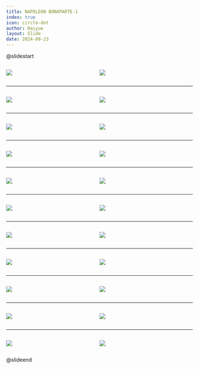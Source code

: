 ```yaml
---
title: NAPOLEON BONAPARTE-1
index: true
icon: circle-dot
author: Haiyue
layout: Slide
date: 2024-09-23
---
```

 
@slidestart

<div style="display:flex">
<div style="flex:1">

![](/reading/english/Level-Z/NAPOLEON%20BONAPARTE-1/001.webp)
</div>
<div style="flex:1">

![](/reading/english/Level-Z/NAPOLEON%20BONAPARTE-1/002.webp)
</div>
</div>

---

<div style="display:flex">
<div style="flex:1">

![](/reading/english/Level-Z/NAPOLEON%20BONAPARTE-1/003.webp)
</div>
<div style="flex:1">

![](/reading/english/Level-Z/NAPOLEON%20BONAPARTE-1/004.webp)
</div>
</div>

---

<div style="display:flex">
<div style="flex:1">

![](/reading/english/Level-Z/NAPOLEON%20BONAPARTE-1/005.webp)
</div>
<div style="flex:1">

![](/reading/english/Level-Z/NAPOLEON%20BONAPARTE-1/006.webp)
</div>
</div>

---

<div style="display:flex">
<div style="flex:1">

![](/reading/english/Level-Z/NAPOLEON%20BONAPARTE-1/007.webp)
</div>
<div style="flex:1">

![](/reading/english/Level-Z/NAPOLEON%20BONAPARTE-1/008.webp)
</div>
</div>

---

<div style="display:flex">
<div style="flex:1">

![](/reading/english/Level-Z/NAPOLEON%20BONAPARTE-1/009.webp)
</div>
<div style="flex:1">

![](/reading/english/Level-Z/NAPOLEON%20BONAPARTE-1/010.webp)
</div>
</div>

---

<div style="display:flex">
<div style="flex:1">

![](/reading/english/Level-Z/NAPOLEON%20BONAPARTE-1/011.webp)
</div>
<div style="flex:1">

![](/reading/english/Level-Z/NAPOLEON%20BONAPARTE-1/012.webp)
</div>
</div>

---

<div style="display:flex">
<div style="flex:1">

![](/reading/english/Level-Z/NAPOLEON%20BONAPARTE-1/013.webp)
</div>
<div style="flex:1">

![](/reading/english/Level-Z/NAPOLEON%20BONAPARTE-1/014.webp)
</div>
</div>

---

<div style="display:flex">
<div style="flex:1">

![](/reading/english/Level-Z/NAPOLEON%20BONAPARTE-1/015.webp)
</div>
<div style="flex:1">

![](/reading/english/Level-Z/NAPOLEON%20BONAPARTE-1/016.webp)
</div>
</div>

---

<div style="display:flex">
<div style="flex:1">

![](/reading/english/Level-Z/NAPOLEON%20BONAPARTE-1/017.webp)
</div>
<div style="flex:1">

![](/reading/english/Level-Z/NAPOLEON%20BONAPARTE-1/018.webp)
</div>
</div>

---

<div style="display:flex">
<div style="flex:1">

![](/reading/english/Level-Z/NAPOLEON%20BONAPARTE-1/019.webp)
</div>
<div style="flex:1">

![](/reading/english/Level-Z/NAPOLEON%20BONAPARTE-1/020.webp)
</div>
</div>

---

<div style="display:flex">
<div style="flex:1">

![](/reading/english/Level-Z/NAPOLEON%20BONAPARTE-1/021.webp)
</div>
<div style="flex:1">

![](/reading/english/Level-Z/NAPOLEON%20BONAPARTE-1/022.webp)
</div>
</div>

@slideend